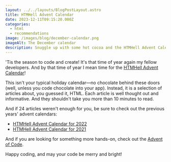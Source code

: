 ```yaml
---
layout: ../../layouts/BlogPostLayout.astro
title: HTMHell Advent Calendar
date: 2023-12-11T09:15:20.000Z
categories:
  - html
  - recommendations
image: /images/blog/december-calendar.png
imageAlt: The December calendar
description: Snuggle up with some hot cocoa and the HTMHell Advent Calendar
---
```


'Tis the season to code and create! It's that time of year again my fellow developers.
And by that time of year I mean time for the [HTMHell Advent Calendar](https://www.htmhell.dev/adventcalendar/)!

This isn't your typical holiday calendar—no chocolate behind these doors (well,
unless you code chocolate into your app). Instead, it is a selection of articles
about, you guessed it, HTML. Each article is well thought out and informative.
And they shouldn't take you more than 10 minutes to read.

And if 24 articles weren't enough for you, be sure to check out the previous
years' advent calendars:

- [HTMHell Advent Calendar for 2022](https://www.htmhell.dev/adventcalendar/2022/)
- [HTMHell Advent Calendar for 2021](https://www.htmhell.dev/adventcalendar/2021/)

And if you are looking for something more hands-on, check out the [Advent of Code](https://adventofcode.com/).

Happy coding, and may your code be merry and bright!
